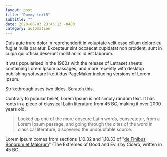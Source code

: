 ```yaml
---
layout: post
title: "Dummy text5"
subtitle: ""
date: 2020-06-03 23:45:13 -0400
category: automation
---
```


Duis aute irure dolor in reprehenderit in voluptate velit esse cillum dolore eu fugiat nulla pariatur. Excepteur sint occaecat cupidatat non proident, sunt in culpa qui officia deserunt mollit anim id est laborum.

It was popularised in the 1960s with the release of Letraset sheets containing Lorem Ipsum passages, and more recently with desktop publishing software like Aldus PageMaker including versions of Lorem Ipsum.

Strikethrough uses two tildes. ~~Scratch this~~.



Contrary to popular belief, Lorem Ipsum is not simply random text. It has roots in a piece of classical Latin literature from 45 BC, making it over 2000 years old. 

> Looked up one of the more obscure Latin words, consectetur, from a Lorem Ipsum passage, and going through the cites of the word in classical literature, discovered the undoubtable source.

Lorem Ipsum comes from sections 1.10.32 and 1.10.33 of "[de Finibus Bonorum et Malorum](#)" (The Extremes of Good and Evil) by Cicero, written in 45 BC.
